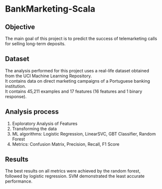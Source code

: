 # BankMarketing-Scala

## Objective  
The main goal of this project is to predict the success of telemarketing calls for selling long-term deposits.

## Dataset  
The analysis performed for this project uses a real-life dataset obtained from the UCI Machine Learning Repository.  
It contains data on direct marketing campaigns of a Portuguese banking institution.  
It contains 45,211 examples and 17 features  (16 features and 1 binary response).  

## Analysis process
1. Exploratory Analysis of Features  
2. Transforming the data
3. ML algorithms: Logistic Regression, LinearSVC, GBT Classifier, Random Forest  
4. Metrics: Confusion Matrix, Precision, Recall, F1 Score  

## Results
The best results on all metrics were achieved by the random forest, followed by logistic regression. SVM demonstrated the least accurate performance.




